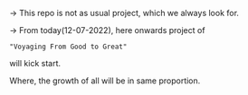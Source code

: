 -> This repo is not as usual project, which we always look for.

-> From today(12-07-2022), here onwards project of 

    "Voyaging From Good to Great"
    
   will kick start.

   Where, the growth of all will be in same proportion.
   

